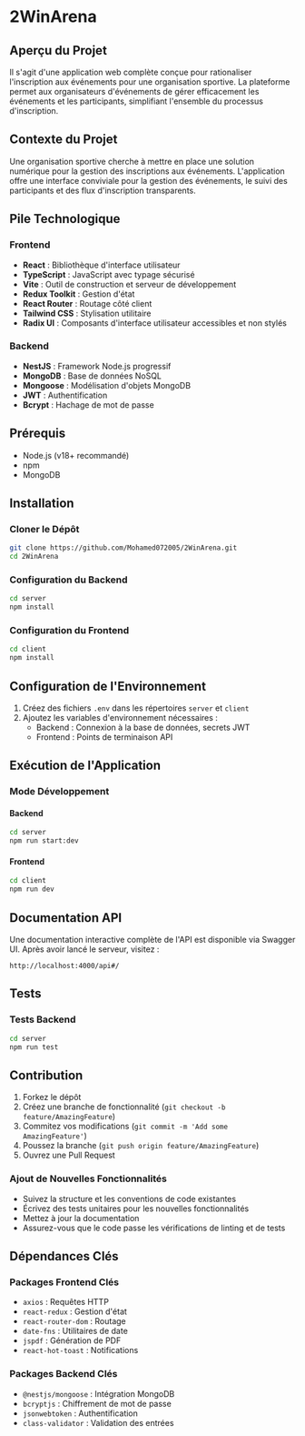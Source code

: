 # 2WinArena

## Aperçu du Projet

Il s'agit d'une application web complète conçue pour rationaliser l'inscription aux événements pour une organisation sportive. La plateforme permet aux organisateurs d'événements de gérer efficacement les événements et les participants, simplifiant l'ensemble du processus d'inscription.

## Contexte du Projet

Une organisation sportive cherche à mettre en place une solution numérique pour la gestion des inscriptions aux événements. L'application offre une interface conviviale pour la gestion des événements, le suivi des participants et des flux d'inscription transparents.

## Pile Technologique

### Frontend
- **React** : Bibliothèque d'interface utilisateur
- **TypeScript** : JavaScript avec typage sécurisé
- **Vite** : Outil de construction et serveur de développement
- **Redux Toolkit** : Gestion d'état
- **React Router** : Routage côté client
- **Tailwind CSS** : Stylisation utilitaire
- **Radix UI** : Composants d'interface utilisateur accessibles et non stylés

### Backend
- **NestJS** : Framework Node.js progressif
- **MongoDB** : Base de données NoSQL
- **Mongoose** : Modélisation d'objets MongoDB
- **JWT** : Authentification
- **Bcrypt** : Hachage de mot de passe

## Prérequis

- Node.js (v18+ recommandé)
- npm
- MongoDB

## Installation

### Cloner le Dépôt
```bash
git clone https://github.com/Mohamed072005/2WinArena.git
cd 2WinArena
```

### Configuration du Backend
```bash
cd server
npm install
```

### Configuration du Frontend
```bash
cd client
npm install
```

## Configuration de l'Environnement

1. Créez des fichiers `.env` dans les répertoires `server` et `client`
2. Ajoutez les variables d'environnement nécessaires :
   - Backend : Connexion à la base de données, secrets JWT
   - Frontend : Points de terminaison API

## Exécution de l'Application

### Mode Développement

#### Backend
```bash
cd server
npm run start:dev
```

#### Frontend
```bash
cd client
npm run dev
```

## Documentation API

Une documentation interactive complète de l'API est disponible via Swagger UI. Après avoir lancé le serveur, visitez :
```
http://localhost:4000/api#/
```

## Tests

### Tests Backend
```bash
cd server
npm run test 
```

## Contribution

1. Forkez le dépôt
2. Créez une branche de fonctionnalité (`git checkout -b feature/AmazingFeature`)
3. Commitez vos modifications (`git commit -m 'Add some AmazingFeature'`)
4. Poussez la branche (`git push origin feature/AmazingFeature`)
5. Ouvrez une Pull Request

### Ajout de Nouvelles Fonctionnalités

- Suivez la structure et les conventions de code existantes
- Écrivez des tests unitaires pour les nouvelles fonctionnalités
- Mettez à jour la documentation
- Assurez-vous que le code passe les vérifications de linting et de tests

## Dépendances Clés

### Packages Frontend Clés
- `axios` : Requêtes HTTP
- `react-redux` : Gestion d'état
- `react-router-dom` : Routage
- `date-fns` : Utilitaires de date
- `jspdf` : Génération de PDF
- `react-hot-toast` : Notifications

### Packages Backend Clés
- `@nestjs/mongoose` : Intégration MongoDB
- `bcryptjs` : Chiffrement de mot de passe
- `jsonwebtoken` : Authentification
- `class-validator` : Validation des entrées

